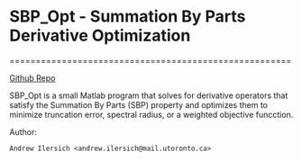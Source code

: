 # SBP_Opt - Summation By Parts Derivative Optimization
======================================================

[Github Repo](https://github.com/ailersic/SBP_Opt)

SBP_Opt is a small Matlab program that solves for derivative operators that satisfy the Summation By Parts (SBP) property and optimizes them to minimize truncation error, spectral radius, or a weighted objective funcction.

Author:

    Andrew Ilersich <andrew.ilersich@mail.utoronto.ca>
